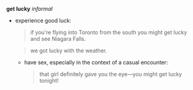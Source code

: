 **get lucky** *informal*

- experience good luck: 
  > if you're flying into Toronto from the south you might get lucky and see Niagara Falls.
  
  > we got lucky with the weather.

  - have sex, especially in the context of a casual encounter: 
    > that girl definitely gave you the eye—you might get lucky tonight!
